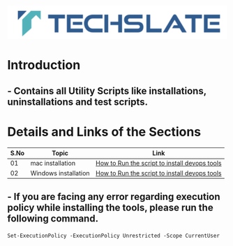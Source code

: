 ![TechSlate](../global/images/ts.png)

# Introduction 

## - Contains all Utility Scripts like installations, uninstallations and test scripts.


# Details and Links of the Sections 

S.No| Topic | Link |
|---|---------|-------------|
|01| mac installation | [How to Run the script to install devops tools](/allinone/utils/mac/README.md) |
|02| Windows installation| [How to Run the script to install devops tools ](/allinone/utils/windows/README.md) |


## - If you are facing any error regarding execution policy while installing the tools, please run the following command.

```
Set-ExecutionPolicy -ExecutionPolicy Unrestricted -Scope CurrentUser

```